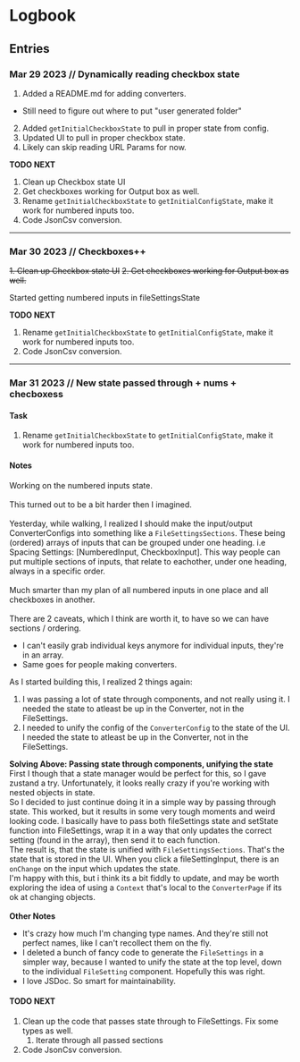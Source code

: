 # Logbook

## Entries

### Mar 29 2023 // Dynamically reading checkbox state

1. Added a README.md for adding converters.

- Still need to figure out where to put "user generated folder"

2. Added `getInitialCheckboxState` to pull in proper state from config.
3. Updated UI to pull in proper checkbox state.
4. Likely can skip reading URL Params for now.

**TODO NEXT**

1. Clean up Checkbox state UI
2. Get checkboxes working for Output box as well.
3. Rename `getInitialCheckboxState` to `getInitialConfigState`, make it work for numbered inputs too.
4. Code JsonCsv conversion.

---

### Mar 30 2023 // Checkboxes++

~~1. Clean up Checkbox state UI~~
~~2. Get checkboxes working for Output box as well.~~

Started getting numbered inputs in fileSettingsState

**TODO NEXT**

1. Rename `getInitialCheckboxState` to `getInitialConfigState`, make it work for numbered inputs too.
2. Code JsonCsv conversion.

---

### Mar 31 2023 // New state passed through + nums + checboxess

#### Task

1. Rename `getInitialCheckboxState` to `getInitialConfigState`, make it work for numbered inputs too.

#### Notes

Working on the numbered inputs state.
\
\
This turned out to be a bit harder then I imagined.
\
\
Yesterday, while walking, I realized I should make the input/output ConverterConfigs into something like a `FileSettingsSections`. These being (ordered) arrays of inputs that can be grouped under one heading. i.e Spacing Settings: [NumberedInput, CheckboxInput]. This way people can put multiple sections of inputs, that relate to eachother, under one heading, always in a specific order.
\
\
Much smarter than my plan of all numbered inputs in one place and all checkboxes in another.
\
\
There are 2 caveats, which I think are worth it, to have so we can have sections / ordering.

- I can't easily grab individual keys anymore for individual inputs, they're in an array.
- Same goes for people making converters.

As I started building this, I realized 2 things again:

1. I was passing a lot of state through components, and not really using it. I needed the state to atleast be up in the Converter, not in the FileSettings.
2. I needed to unify the config of the `ConverterConfig` to the state of the UI. I needed the state to atleast be up in the Converter, not in the FileSettings.

**Solving Above: Passing state through components, unifying the state**
\
First I though that a state manager would be perfect for this, so I gave zustand a try. Unfortunately, it looks really crazy if you're working with nested objects in state.
\
So I decided to just continue doing it in a simple way by passing through state. This worked, but it results in some very tough moments and weird looking code. I basically have to pass both fileSettings state and setState function into FileSettings, wrap it in a way that only updates the correct setting (found in the array), then send it to each function.
\
The result is, that the state is unified with `FileSettingsSections`. That's the state that is stored in the UI. When you click a fileSettingInput, there is an `onChange` on the input which updates the state.
\
I'm happy with this, but i think its a bit fiddly to update, and may be worth exploring the idea of using a `Context` that's local to the `ConverterPage` if its ok at changing objects.
\
\
**Other Notes**
- It's crazy how much I'm changing type names. And they're still not perfect names, like I can't recollect them on the fly.
- I deleted a bunch of fancy code to generate the `FileSettings` in a simpler way, because I wanted to unify the state at the top level, down to the individual `FileSetting` component. Hopefully this was right.
- I love JSDoc. So smart for maintainability.

#### TODO NEXT

1. Clean up the code that passes state through to FileSettings. Fix some types as well.
   1. Iterate through all passed sections
2. Code JsonCsv conversion.
